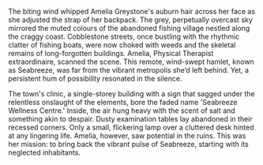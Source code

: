 The biting wind whipped Amelia Greystone's auburn hair across her face as she adjusted the strap of her backpack.  The grey, perpetually overcast sky mirrored the muted colours of the abandoned fishing village nestled along the craggy coast.  Cobblestone streets, once bustling with the rhythmic clatter of fishing boats, were now choked with weeds and the skeletal remains of long-forgotten buildings.  Amelia, Physical Therapist extraordinaire, scanned the scene. This remote, wind-swept hamlet, known as Seabreeze, was far from the vibrant metropolis she’d left behind.  Yet, a persistent hum of possibility resonated in the silence.

The town's clinic, a single-storey building with a sign that sagged under the relentless onslaught of the elements, bore the faded name 'Seabreeze Wellness Centre.'  Inside, the air hung heavy with the scent of salt and something akin to despair.  Dusty examination tables lay abandoned in their recessed corners.  Only a small, flickering lamp over a cluttered desk hinted at any lingering life. Amelia, however, saw potential in the ruins. This was her mission: to bring back the vibrant pulse of Seabreeze, starting with its neglected inhabitants.
